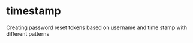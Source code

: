 # timestamp
Creating password reset tokens based on username and time stamp with different patterns
